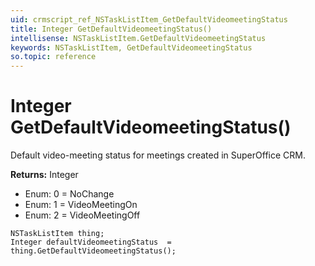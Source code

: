 ```yaml
---
uid: crmscript_ref_NSTaskListItem_GetDefaultVideomeetingStatus
title: Integer GetDefaultVideomeetingStatus()
intellisense: NSTaskListItem.GetDefaultVideomeetingStatus
keywords: NSTaskListItem, GetDefaultVideomeetingStatus
so.topic: reference
---
```


# Integer GetDefaultVideomeetingStatus()

Default video-meeting status for meetings created in SuperOffice CRM.

**Returns:** Integer

* Enum: 0 = NoChange 
* Enum: 1 = VideoMeetingOn 
* Enum: 2 = VideoMeetingOff 

```crmscript
NSTaskListItem thing;
Integer defaultVideomeetingStatus  = thing.GetDefaultVideomeetingStatus();
```


